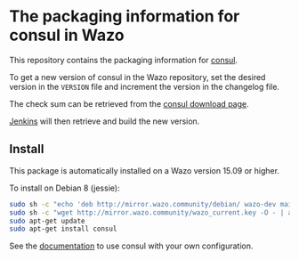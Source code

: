 # The packaging information for consul in Wazo

This repository contains the packaging information for [consul](https://www.consul.io).

To get a new version of consul in the Wazo repository, set the desired version
in the `VERSION` file and increment the version in the changelog file.

The check sum can be retrieved from the [consul download page](https://consul.io/downloads.html).

[Jenkins](jenkins.wazo.community) will then retrieve and build the new version.

## Install

This package is automatically installed on a Wazo version 15.09 or higher.

To install on Debian 8 (jessie):

```sh
sudo sh -c "echo 'deb http://mirror.wazo.community/debian/ wazo-dev main' > /etc/apt/sources.list.d/wazo.list"
sudo sh -c "wget http://mirror.wazo.community/wazo_current.key -O - | apt-key add -"
sudo apt-get update
sudo apt-get install consul
```

See the [documentation](http://documentation.wazo.community/en/latest/system/consul.html) to use consul with your own configuration.
